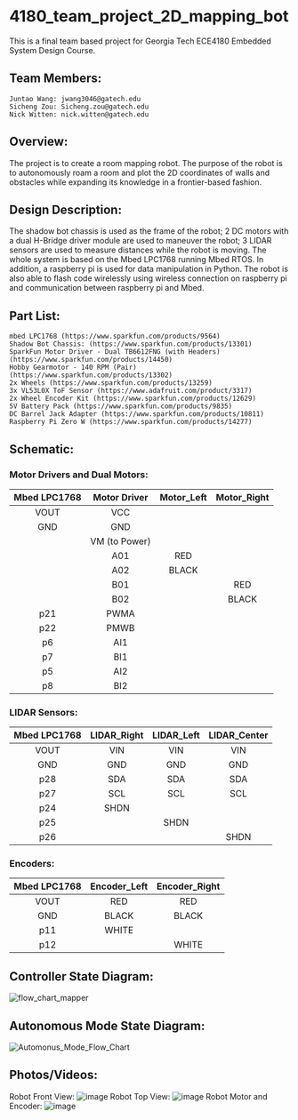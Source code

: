 # 4180_team_project_2D_mapping_bot

This is a final team based project for Georgia Tech ECE4180 Embedded System Design Course.

## Team Members:

    Juntao Wang: jwang3046@gatech.edu
    Sicheng Zou: Sicheng.zou@gatech.edu
    Nick Witten: nick.witten@gatech.edu
    
## Overview:

The project is to create a room mapping robot. The purpose of the robot is to autonomously roam a room and plot the 2D coordinates of walls and obstacles while expanding its knowledge in a frontier-based fashion.

## Design Description:

The shadow bot chassis is used as the frame of the robot; 2 DC motors with a dual H-Bridge driver module are used to maneuver the robot; 3 LIDAR sensors are used to measure distances while the robot is moving. The whole system is based on the Mbed LPC1768 running Mbed RTOS. In addition, a raspberry pi is used for data manipulation in Python. The robot is also able to flash code wirelessly using wireless connection on raspberry pi and communication between raspberry pi and Mbed. 

## Part List:

    mbed LPC1768 (https://www.sparkfun.com/products/9564)
    Shadow Bot Chassis: (https://www.sparkfun.com/products/13301)
    SparkFun Motor Driver - Dual TB6612FNG (with Headers) (https://www.sparkfun.com/products/14450)
    Hobby Gearmotor - 140 RPM (Pair) (https://www.sparkfun.com/products/13302)
    2x Wheels (https://www.sparkfun.com/products/13259)
    3x VL53L0X ToF Sensor (https://www.adafruit.com/product/3317)
    2x Wheel Encoder Kit (https://www.sparkfun.com/products/12629)
    5V Battery Pack (https://www.sparkfun.com/products/9835)
    DC Barrel Jack Adapter (https://www.sparkfun.com/products/10811)
    Raspberry Pi Zero W (https://www.sparkfun.com/products/14277)
    
## Schematic:

### Motor Drivers and Dual Motors:

   | Mbed LPC1768  | Motor Driver |  Motor_Left | Motor_Right |
   | :---: | :---: | :---: | :---: |
   | VOUT         |  VCC |
   | GND          |  GND |
   |              | VM (to Power) |
   |            |  A01     |       RED |
   |            |   A02     |       BLACK |
   |            |   B01      |          |       RED |
   |            |    B02      |          |       BLACK |
   | p21        |    PWMA |
   | p22        |    PMWB |
   | p6         |    AI1  |
   | p7         |    BI1  |
   | p5         |    AI2  |
   | p8         |    BI2  |

### LIDAR Sensors:

   | Mbed LPC1768 | LIDAR_Right  | LIDAR_Left  | LIDAR_Center |
   | :---: | :---: | :---: | :---: |
   | VOUT         | VIN          | VIN          | VIN |
   | GND          |  GND         |  GND        |  GND |
   | p28          |  SDA         |  SDA        |  SDA|
   | p27          |  SCL       |    SCL       |   SCL|
   | p24          |  SHDN      |
   | p25          |             |   SHDN |
   | p26          |             |            | SHDN |

### Encoders:

   | Mbed LPC1768 |   Encoder_Left |  Encoder_Right |
   | :---: | :---: | :---: |
   | VOUT      |     RED         |   RED |
   | GND        |    BLACK       |   BLACK |
   | p11        |    WHITE |
   | p12         | |                  WHITE |

## Controller State Diagram:
![flow_chart_mapper](https://user-images.githubusercontent.com/64867842/166290131-8ed56b9a-3980-4f2d-981d-875d3332afb2.jpg)

## Autonomous Mode State Diagram:
![Automonus_Mode_Flow_Chart](https://user-images.githubusercontent.com/64867842/166316527-de09a802-df6c-48b6-8c22-c4eb831cb8b8.jpg)


## Photos/Videos:
Robot Front View:
![image](https://user-images.githubusercontent.com/103451305/166268167-431d8e7a-00c7-478a-a439-cd10e1d252b3.jpeg)
Robot Top View:
![image](https://user-images.githubusercontent.com/103451305/166268255-cac2833a-e02a-4056-81dd-a8b20729ecb8.jpeg)
Robot Motor and Encoder:
![image](https://user-images.githubusercontent.com/103451305/166268281-64000073-e4c9-41c7-bfc8-bb1114eec288.jpeg)





